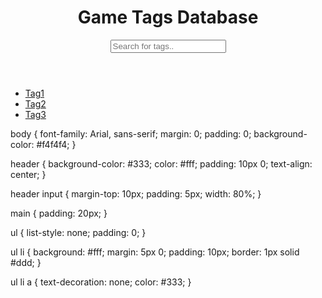 <!DOCTYPE html>
<html lang="en">
<head>
    <meta charset="UTF-8">
    <meta name="viewport" content="width=device-width, initial-scale=1.0">
    <title>Game Tags</title>
    <link rel="stylesheet" href="styles.css">
</head>
<body>
    <header>
        <h1>Game Tags Database</h1>
        <input type="text" id="searchInput" onkeyup="searchTags()" placeholder="Search for tags..">
    </header>
    <main>
        <ul id="tagsList">
            <li><a href="#tag1">Tag1</a></li>
            <li><a href="#tag2">Tag2</a></li>
            <li><a href="#tag3">Tag3</a></li>
            <!-- Add more tags as needed -->
        </ul>
    </main>
    <script src="script.js"></script>
</body>
</html>
body {
    font-family: Arial, sans-serif;
    margin: 0;
    padding: 0;
    background-color: #f4f4f4;
}

header {
    background-color: #333;
    color: #fff;
    padding: 10px 0;
    text-align: center;
}

header input {
    margin-top: 10px;
    padding: 5px;
    width: 80%;
}

main {
    padding: 20px;
}

ul {
    list-style: none;
    padding: 0;
}

ul li {
    background: #fff;
    margin: 5px 0;
    padding: 10px;
    border: 1px solid #ddd;
}

ul li a {
    text-decoration: none;
    color: #333;
}
